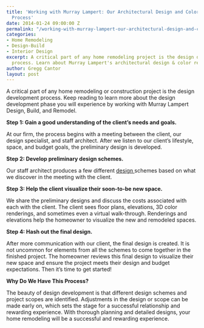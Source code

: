 ```yaml
---
title: 'Working with Murray Lampert: Our Architectural Design and Color Rendering
  Process'
date: 2014-01-24 09:00:00 Z
permalink: "/working-with-murray-lampert-our-architectural-design-and-color-rendering-process/"
categories:
- Home Remodeling
- Design-Build
- Interior Design
excerpt: A critical part of any home remodeling project is the design development
  process. Learn about Murray Lampert's architectural design & color rendering process.
author: Gregg Cantor
layout: post
---
```


A critical part of any home remodeling or construction project is the design development process. Keep reading to learn more about the design development phase you will experience by working with Murray Lampert Design, Build, and Remodel.

<strong>Step 1: Gain a good understanding of the client’s needs and goals.</strong>

At our firm, the process begins with a meeting between the client, our design specialist, and staff architect. After we listen to our client’s lifestyle, space, and budget goals, the preliminary design is developed.

<strong>Step 2: Develop preliminary design schemes.</strong>

Our staff architect produces a few different <a href="http://www.murraylampert.com/san-diego-home-design-services/">design </a>schemes based on what we discover in the meeting with the client.

<strong>Step 3: Help the client visualize their soon-to-be new space.</strong>

We share the preliminary designs and discuss the costs associated with each with the client. The client sees floor plans, elevations, 3D color renderings, and sometimes even a virtual walk-through. Renderings and elevations help the homeowner to visualize the new and remodeled spaces.

<strong>Step 4: Hash out the final design.</strong>

After more communication with our client, the final design is created. It is not uncommon for elements from all the schemes to come together in the finished project. The homeowner reviews this final design to visualize their new space and ensure the project meets their design and budget expectations. Then it’s time to get started!

<strong>Why Do We Have This Process?</strong>

The beauty of design development is that different design schemes and project scopes are identified. Adjustments in the design or scope can be made early on, which sets the stage for a successful relationship and rewarding experience.
With thorough planning and detailed designs, your home remodeling will be a successful and rewarding experience.

&nbsp;
